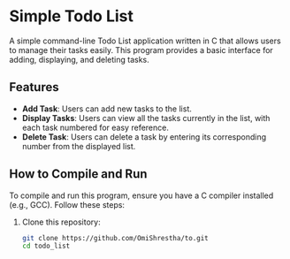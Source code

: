 # Simple Todo List

A simple command-line Todo List application written in C that allows users to manage
their tasks easily. This program provides a basic interface for adding, displaying,
and deleting tasks.

## Features

- **Add Task**: Users can add new tasks to the list.
- **Display Tasks**: Users can view all the tasks currently in the list, with each task numbered for easy reference.
- **Delete Task**: Users can delete a task by entering its corresponding number from the displayed list.

## How to Compile and Run

To compile and run this program, ensure you have a C compiler installed (e.g., GCC). Follow these steps:

1. Clone this repository:
   ```bash
   git clone https://github.com/OmiShrestha/to.git
   cd todo_list
